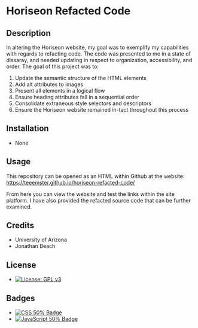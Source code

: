# Horiseon Refacted Code
## Description

In altering the Horiseon website, my goal was to exemplify my capabilities with regards to refacting code. The code was presented to me in a state of dissaray, and needed updating in respect to organization, accessibility, and order. The goal of this project was to:

  1. Update the semantic structure of the HTML elements
  2. Add alt attributes to images
  3. Present all elements in a logical flow
  4. Ensure heading attributes fall in a sequential order
  5. Consolidate extraneous style selectors and descriptors
  6. Ensure the Horiseon website remained in-tact throughout this process

## Installation
* None
## Usage
This repository can be opened as an HTML within Github at the website: https://teeemster.github.io/horiseon-refacted-code/

From here you can view the website and test the links within the site platform. I have also provided the refacted source code that can be further examined. 
    
## Credits
* University of Arizona
* Jonathan Beach
## License
* [![License: GPL v3](https://img.shields.io/badge/License-GPLv3-blue.svg)](https://www.gnu.org/licenses/gpl-3.0)

## Badges
  
* <a href="https://github.com/badges/shields"><img src="https://img.shields.io/badge/CSS-50%25-green" alt="CSS 50% Badge"></a>
* <a href="https://github.com/badges/shields"><img src="https://img.shields.io/badge/JavaScript-50%25-green" alt="JavaScript 50% Badge"></a>

